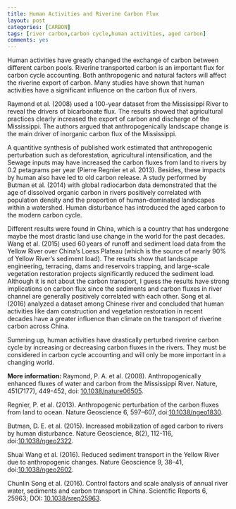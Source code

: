 ```yaml
---
title: Human Activities and Riverine Carbon Flux
layout: post
categories: [CARBON]
tags: [river carbon,carbon cycle,human activities, aged carbon]
comments: yes
---
```


Human activities have greatly changed the exchange of carbon between different carbon pools. Riverine transported carbon is an important flux for carbon cycle accounting. Both anthropogenic and natural factors will affect the riverine export of carbon. Many studies have shown that human activities have a significant influence on the carbon flux of rivers.

Raymond et al. (2008) used a 100-year dataset from the Mississippi River to reveal the drivers of bicarbonate flux. The results showed that agricultural practices clearly increased the export of carbon and discharge of the Mississippi. The authors argued that anthropogenically landscape change is the main driver of inorganic carbon flux of the Mississippi.

A quantitive synthesis of published work estimated that anthropogenic perturbation such as deforestation, agricultural intensification, and the Sewage inputs may have increased the carbon fluxes from land to rivers by 0.2 petagrams per year (Pierre Regnier et al. 2013). Besides, these impacts by human also have led to old carbon release. A study performed by Butman et al. (2014) with global radiocarbon data demonstrated that the age of dissolved organic carbon in rivers positively correlated with population density and the proportion of human-dominated landscapes within a watershed. Human disturbance has introduced the aged carbon to the modern carbon cycle.

Different results were found in China, which is a country that has undergone maybe the most drastic land use change in the world for the past decades. Wang et al. (2015) used 60 years of runoff and sediment load data from the Yellow River over China’s Loess Plateau (which is the source of nearly 90% of Yellow River’s sediment load). The results show that landscape engineering, terracing, dams and reservoirs trapping, and large-scale vegetation restoration projects significantly reduced the sediment load. Although it is not about the carbon transport, I guess the results have strong implications on carbon flux since the sediments and carbon fluxes in river channel are generally positively correlated with each other. Song et al. (2016) analyzed a dataset among Chinese river and concluded that human activities like dam construction and vegetation restoration in recent decades have a greater influence than climate on the transport of riverine carbon across China. 

Summing up, human activities have drastically perturbed riverine carbon cycle by increasing or decreasing carbon fluxes in the rivers. They must be considered in carbon cycle accounting and will only be more important in a changing world.

**More information:** Raymond, P. A. et al. (2008). Anthropogenically enhanced fluxes of water and carbon from the Mississippi River. Nature, 451(7177), 449-452, doi: [10.1038/nature06505](https://doi.org/10.1038/nature06505).

Regnier, P. et al. (2013). Anthropogenic perturbation of the carbon fluxes from land to ocean. Nature Geoscience 6, 597–607, doi:[10.1038/ngeo1830](https://doi.org/10.1038/ngeo1830).

Butman, D. E. et al. (2015). Increased mobilization of aged carbon to rivers by human disturbance. Nature Geoscience, 8(2), 112-116, doi:[10.1038/ngeo2322](https://doi.org/10.1038/ngeo2322).

Shuai Wang et al. (2016). Reduced sediment transport in the Yellow River due to anthropogenic changes. Nature Geoscience 9, 38–41, doi:[10.1038/ngeo2602](https://doi.org/10.1038/ngeo2602).

Chunlin Song et al. (2016). Control factors and scale analysis of annual river water, sediments and carbon transport in China. Scientific Reports 6, 25963; DOI: [10.1038/srep25963](https://doi.org/10.1038/srep25963).

